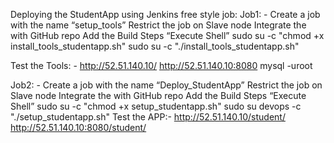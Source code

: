Deploying the StudentApp using Jenkins free style job:
Job1: -
	Create a job with the name “setup_tools”
	Restrict the job on Slave node
	Integrate the with GitHub repo
	Add the Build Steps “Execute Shell”
	sudo su -c "chmod +x install_tools_studentapp.sh"
	sudo su -c "./install_tools_studentapp.sh" 

Test the Tools: -
	 http://52.51.140.10/
	 http://52.51.140.10:8080
	mysql -uroot

Job2: -
	Create a job with the name “Deploy_StudentApp”
	Restrict the job on Slave node
	Integrate the with GitHub repo
	Add the Build Steps “Execute Shell”
	sudo su -c "chmod +x setup_studentapp.sh"
	sudo su devops -c "./setup_studentapp.sh" 
Test the APP:-
	http://52.51.140.10/student/
	http://52.51.140.10:8080/student/
